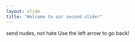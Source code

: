 ```yaml
---
layout: slide
title: "Welcome to our second slide!"
---
```

 send nudes, not hate
Use the left arrow to go back!
